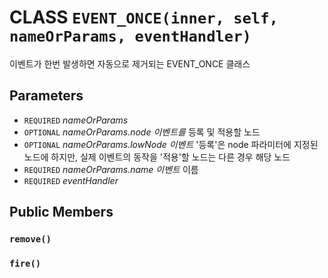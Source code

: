 # CLASS `EVENT_ONCE(inner, self, nameOrParams, eventHandler)`
이벤트가 한번 발생하면 자동으로 제거되는 EVENT_ONCE 클래스

## Parameters
* `REQUIRED` *nameOrParams*
* `OPTIONAL` *nameOrParams.node		이벤트를* 등록 및 적용할 노드
* `OPTIONAL` *nameOrParams.lowNode	이벤트* '등록'은 node 파라미터에 지정된 노드에 하지만, 실제 이벤트의 동작을 '적용'할 노드는 다른 경우 해당 노드
* `REQUIRED` *nameOrParams.name		이벤트* 이름
* `REQUIRED` *eventHandler*

## Public Members

### `remove()`

### `fire()`

